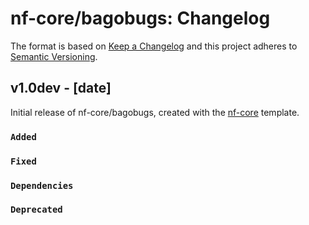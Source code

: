 # nf-core/bagobugs: Changelog

The format is based on [Keep a Changelog](https://keepachangelog.com/en/1.0.0/)
and this project adheres to [Semantic Versioning](https://semver.org/spec/v2.0.0.html).

## v1.0dev - [date]

Initial release of nf-core/bagobugs, created with the [nf-core](https://nf-co.re/) template.

### `Added`

### `Fixed`

### `Dependencies`

### `Deprecated`
